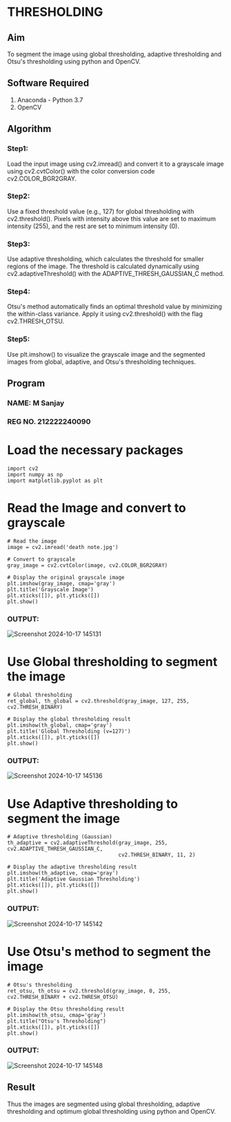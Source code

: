 # THRESHOLDING
## Aim
To segment the image using global thresholding, adaptive thresholding and Otsu's thresholding using python and OpenCV.

## Software Required
1. Anaconda - Python 3.7
2. OpenCV

## Algorithm

### Step1:
Load the input image using cv2.imread() and convert it to a grayscale image using cv2.cvtColor() with the color conversion code cv2.COLOR_BGR2GRAY.

### Step2:
Use a fixed threshold value (e.g., 127) for global thresholding with cv2.threshold(). Pixels with intensity above this value are set to maximum intensity (255), and the rest are set to minimum intensity (0).

### Step3:
Use adaptive thresholding, which calculates the threshold for smaller regions of the image. The threshold is calculated dynamically using cv2.adaptiveThreshold() with the ADAPTIVE_THRESH_GAUSSIAN_C method.

### Step4:
Otsu's method automatically finds an optimal threshold value by minimizing the within-class variance. Apply it using cv2.threshold() with the flag cv2.THRESH_OTSU.

### Step5:
Use plt.imshow() to visualize the grayscale image and the segmented images from global, adaptive, and Otsu's thresholding techniques.

## Program
### NAME: M Sanjay
### REG NO. 212222240090


# Load the necessary packages
```
import cv2
import numpy as np
import matplotlib.pyplot as plt
```

# Read the Image and convert to grayscale
```
# Read the image
image = cv2.imread('death note.jpg')

# Convert to grayscale
gray_image = cv2.cvtColor(image, cv2.COLOR_BGR2GRAY)

# Display the original grayscale image
plt.imshow(gray_image, cmap='gray')
plt.title('Grayscale Image')
plt.xticks([]), plt.yticks([])
plt.show()
```
### OUTPUT:

![Screenshot 2024-10-17 145131](https://github.com/user-attachments/assets/6d03b8f7-c0e5-4dbb-a0c7-65743319e777)

# Use Global thresholding to segment the image
```
# Global thresholding
ret_global, th_global = cv2.threshold(gray_image, 127, 255, cv2.THRESH_BINARY)

# Display the global thresholding result
plt.imshow(th_global, cmap='gray')
plt.title('Global Thresholding (v=127)')
plt.xticks([]), plt.yticks([])
plt.show()
```
### OUTPUT:
![Screenshot 2024-10-17 145136](https://github.com/user-attachments/assets/88104a0d-25e0-4b37-8e6f-363aa8be7331)

# Use Adaptive thresholding to segment the image
```
# Adaptive thresholding (Gaussian)
th_adaptive = cv2.adaptiveThreshold(gray_image, 255, cv2.ADAPTIVE_THRESH_GAUSSIAN_C,
                                    cv2.THRESH_BINARY, 11, 2)

# Display the adaptive thresholding result
plt.imshow(th_adaptive, cmap='gray')
plt.title('Adaptive Gaussian Thresholding')
plt.xticks([]), plt.yticks([])
plt.show()
```
### OUTPUT:
![Screenshot 2024-10-17 145142](https://github.com/user-attachments/assets/ed248c5c-0a09-4122-ae14-24f8dcf88dbf)

# Use Otsu's method to segment the image 
```
# Otsu's thresholding
ret_otsu, th_otsu = cv2.threshold(gray_image, 0, 255, cv2.THRESH_BINARY + cv2.THRESH_OTSU)

# Display the Otsu thresholding result
plt.imshow(th_otsu, cmap='gray')
plt.title("Otsu's Thresholding")
plt.xticks([]), plt.yticks([])
plt.show()
```
### OUTPUT:
![Screenshot 2024-10-17 145148](https://github.com/user-attachments/assets/5abaaf22-a546-469f-8052-ecdb2ffe5167)


## Result
Thus the images are segmented using global thresholding, adaptive thresholding and optimum global thresholding using python and OpenCV.
